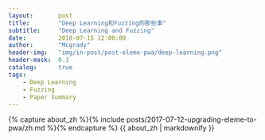 ```yaml
---
layout:       post
title:        "Deep Learning和Fuzzing的那些事"
subtitle:     "Deep Learning and Fuzzing"
date:         2018-07-15 12:00:00
author:       "Mcgrady"
header-img:   "img/in-post/post-eleme-pwa/deep-learning.png"
header-mask:  0.3
catalog:      true
tags:
    - Deep Learning
    - Fuzzing
    - Paper Summary
---
```


<!-- Chinese Version -->
<div class="zh post-container">
    {% capture about_zh %}{% include posts/2017-07-12-upgrading-eleme-to-pwa/zh.md %}{% endcapture %}
    {{ about_zh | markdownify }}
</div>

<!-- English Version -->
<!-- <div class="en post-container">
    {% capture about_en %}{% include posts/2017-07-12-upgrading-eleme-to-pwa/en.md %}{% endcapture %}
    {{ about_en | markdownify }}
</div> -->

<!-- multilingual: true -->
